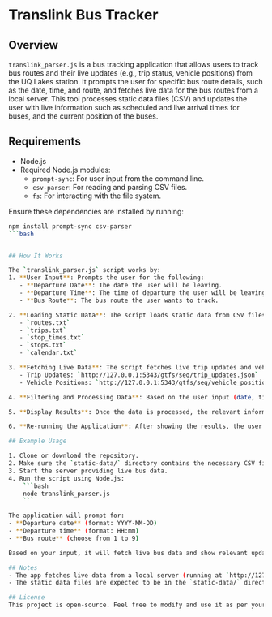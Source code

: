 # Translink Bus Tracker

## Overview
`translink_parser.js` is a bus tracking application that allows users to track bus routes and their live updates (e.g., trip status, vehicle positions) from the UQ Lakes station. It prompts the user for specific bus route details, such as the date, time, and route, and fetches live data for the bus routes from a local server. This tool processes static data files (CSV) and updates the user with live information such as scheduled and live arrival times for buses, and the current position of the buses.

## Requirements
- Node.js
- Required Node.js modules:
  - `prompt-sync`: For user input from the command line.
  - `csv-parser`: For reading and parsing CSV files.
  - `fs`: For interacting with the file system.

Ensure these dependencies are installed by running:
```bash
npm install prompt-sync csv-parser
```bash


## How It Works

The `translink_parser.js` script works by:
1. **User Input**: Prompts the user for the following:
   - **Departure Date**: The date the user will be leaving.
   - **Departure Time**: The time of departure the user will be leaving.
   - **Bus Route**: The bus route the user wants to track.

2. **Loading Static Data**: The script loads static data from CSV files located in the `static-data/` directory. The required files are:
   - `routes.txt`
   - `trips.txt`
   - `stop_times.txt`
   - `stops.txt`
   - `calendar.txt`

3. **Fetching Live Data**: The script fetches live trip updates and vehicle position information from the following URLs:
   - Trip Updates: `http://127.0.0.1:5343/gtfs/seq/trip_updates.json`
   - Vehicle Positions: `http://127.0.0.1:5343/gtfs/seq/vehicle_positions.json`

4. **Filtering and Processing Data**: Based on the user input (date, time, and bus route), the script filters through the static and live data to display relevant bus routes and their statuses.

5. **Display Results**: Once the data is processed, the relevant information such as scheduled arrival times, live arrival times, and vehicle positions is displayed in a table format.

6. **Re-running the Application**: After showing the results, the user is prompted whether they want to perform another search.

## Example Usage

1. Clone or download the repository.
2. Make sure the `static-data/` directory contains the necessary CSV files.
3. Start the server providing live bus data.
4. Run the script using Node.js:
    ```bash
    node translink_parser.js
    ```

The application will prompt for:
- **Departure date** (format: YYYY-MM-DD)
- **Departure time** (format: HH:mm)
- **Bus route** (choose from 1 to 9)

Based on your input, it will fetch live bus data and show relevant updates.

## Notes
- The app fetches live data from a local server (running at `http://127.0.0.1:5343/gtfs/seq/`). You need to make sure this server is up and running to get live updates.
- The static data files are expected to be in the `static-data/` directory, and they must follow the format mentioned in the script.

## License
This project is open-source. Feel free to modify and use it as per your needs.

